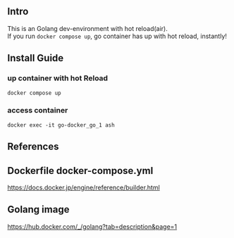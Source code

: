 ## Intro
This is an Golang dev-environment with hot reload(air).  
If you run `docker compose up`, go container has up with hot reload, instantly!  

## Install Guide
###  up container with hot Reload

```shell
docker compose up
```
###  access container

```shell
docker exec -it go-docker_go_1 ash
```
## References

## Dockerfile docker-compose.yml

https://docs.docker.jp/engine/reference/builder.html

## Golang image

https://hub.docker.com/_/golang?tab=description&page=1
